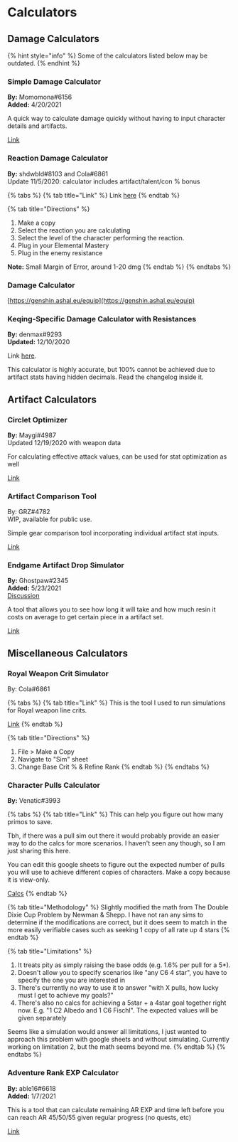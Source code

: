 # Calculators

## Damage Calculators

{% hint style="info" %}
Some of the calculators listed below may be outdated.
{% endhint %}

### Simple Damage Calculator

**By:** Momomona\#6156  
**Added:** 4/20/2021

A quick way to calculate damage quickly without having to input character details and artifacts.

[Link](https://docs.google.com/spreadsheets/d/1UNcH99P-MRnj2XGpCkkJ34zTcKuDX02rd62jVDDV29c/edit?usp=sharing)

### Reaction Damage Calculator

**By:** shdwbld\#8103 and Cola\#6861  
Update 11/5/2020: calculator includes artifact/talent/con % bonus

{% tabs %}
{% tab title="Link" %}
Link [here](https://docs.google.com/spreadsheets/d/1QcVNogethh7w1wfhFww2vGiZ2qvVEx-_mHD_TpUcTAE/edit?usp=sharing)
{% endtab %}

{% tab title="Directions" %}
1. Make a copy
2. Select the reaction you are calculating
3. Select the level of the character performing the reaction.
4. Plug in your Elemental Mastery
5. Plug in the enemy resistance

**Note:** Small Margin of Error, around 1-20 dmg
{% endtab %}
{% endtabs %}

### Damage Calculator

[https://genshin.ashal.eu/equip](https://genshin.ashal.eu/equip)

### Keqing-Specific Damage Calculator with Resistances

**By:** denmax\#9293  
**Updated:** 12/10/2020

Link [here](https://docs.google.com/spreadsheets/d/1ZZ3wHknS9evXWZj7DZ-rpIBCsV9sr7lj2HWCFvfqhPo/edit?usp=sharing).

This calculator is highly accurate, but 100% cannot be achieved due to artifact stats having hidden decimals. Read the changelog inside it. 

## Artifact Calculators

### Circlet Optimizer 

**By:** Maygi\#4987  
Updated 12/19/2020 with weapon data

For calculating effective attack values, can be used for stat optimization as well 

[Link](https://docs.google.com/spreadsheets/d/128LD8nh1--4BwDm5hoDX1KzKi569d04R24AWEI15HJA/edit#gid=192421506)

### Artifact Comparison Tool

By: GRZ\#4782  
WIP, available for public use.

Simple gear comparison tool incorporating individual artifact stat inputs. 

[Link](https://docs.google.com/spreadsheets/d/1nY7xTVqnJx-9I9ES6q69nN9BidDkBwmaRIh2awpbfPY/edit#gid=0%20)

### Endgame Artifact Drop Simulator 

**By:** Ghostpaw\#2345  
**Added:** 5/23/2021  
[Discussion](https://discord.com/channels/763583452762734592/804212994002780160/845820070525665300)

A tool that allows you to see how long it will take and how much resin it costs on average to get certain piece in a artifact set.  

[Link](https://docs.google.com/spreadsheets/d/1c109wjvN3WalIJ560qEQCcvi5Wvytm_uwzHDw0XRAB0/edit?usp=sharing)

## Miscellaneous Calculators

### Royal Weapon Crit Simulator 

By: Cola\#6861

{% tabs %}
{% tab title="Link" %}
This is the tool I used to run simulations for Royal weapon line crits.

[Link](https://docs.google.com/spreadsheets/d/1v1hi6tUdFEC4SHM6_zwtlXOmCl_5paXqAD_d8uU6Umc/edit?usp=sharing%20)
{% endtab %}

{% tab title="Directions" %}
1. File &gt; Make a Copy
2. Navigate to "Sim" sheet
3. Change Base Crit % & Refine Rank
{% endtab %}
{% endtabs %}

### Character Pulls Calculator 

**By:** Venatic\#3993

{% tabs %}
{% tab title="Link" %}
This can help you figure out how many primos to save.

Tbh, if there was a pull sim out there it would probably provide an easier way to do the calcs for more scenarios. I haven't seen any though, so I am just sharing this here. 

You can edit this google sheets to figure out the expected number of pulls you will use to achieve different copies of characters. Make a copy because it is view-only.

[Calcs](https://docs.google.com/spreadsheets/d/16Vope8T59ldSRX6WO80nfBAE1-uYpzbRe8nCnlXrWN4/edit?usp=sharing%20)
{% endtab %}

{% tab title="Methodology" %}
Slightly modified the math from The Double Dixie Cup Problem by Newman & Shepp. I have not ran any sims to determine if the modifications are correct, but it does seem to match in the more easily verifiable cases such as seeking 1 copy of all rate up 4 stars
{% endtab %}

{% tab title="Limitations" %}
1. It treats pity as simply raising the base odds \(e.g. 1.6% per pull for a 5\*\).
2. Doesn't allow you to specify scenarios like "any C6 4 star", you have to specify the one you are interested in
3.  There's currently no way to use it to answer "with X pulls, how lucky must I get to achieve my goals?"
4. There's also no calcs for achieving a 5star + a 4star goal together right now. E.g. "1 C2 Albedo and 1 C6 Fischl". The expected values will be given separately

Seems like a simulation would answer all limitations, I just wanted to approach this problem with google sheets and without simulating. Currently working on limitation 2, but the math seems beyond me.
{% endtab %}
{% endtabs %}

### Adventure Rank EXP Calculator 

**By:** able16\#6618  
**Added:** 1/7/2021

This is a tool that can calculate remaining AR EXP and time left before you can reach AR 45/50/55 given regular progress \(no quests, etc\)

[Link ](https://docs.google.com/spreadsheets/d/1kBbbh6bIUjVeUmG_ZAXtAkG7uFnlfJSYh3wJ11qPlU4/edit?usp=sharing)

